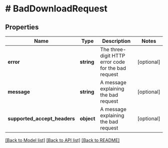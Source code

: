 # # BadDownloadRequest

## Properties

Name | Type | Description | Notes
------------ | ------------- | ------------- | -------------
**error** | **string** | The three-digit HTTP error code for the bad request | [optional]
**message** | **string** | A message explaining the bad request | [optional]
**supported_accept_headers** | **object** | A message explaining the bad request | [optional]

[[Back to Model list]](../../../README.md#models) [[Back to API list]](../../../README.md#endpoints) [[Back to README]](../../../README.md)
